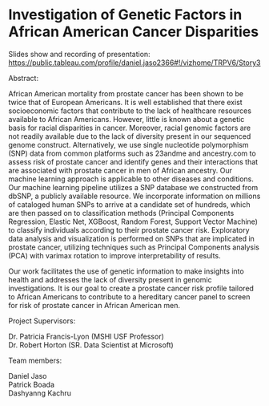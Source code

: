 # Investigation of Genetic Factors in African American Cancer Disparities

Slides show and recording of presentation:
https://public.tableau.com/profile/daniel.jaso2366#!/vizhome/TRPV6/Story3

Abstract:

African American mortality from prostate cancer has been shown to be twice that of European
Americans. It is well established that there exist socioeconomic factors that contribute to the
lack of healthcare resources available to African Americans. However, little is known about a
genetic basis for racial disparities in cancer. Moreover, racial genomic factors are not readily
available due to the lack of diversity present in our sequenced genome construct. Alternatively,
we use single nucleotide polymorphism (SNP) data from common platforms such as 23andme
and ancestry.com to assess risk of prostate cancer and identify genes and their interactions that
are associated with prostate cancer in men of African ancestry. Our machine learning approach
is applicable to other diseases and conditions.
Our machine learning pipeline utilizes a SNP database we constructed from dbSNP, a publicly
available resource. We incorporate information on millions of cataloged human SNPs to arrive
at a candidate set of hundreds, which are then passed on to classification methods (Principal
Components Regression, Elastic Net, XGBoost, Random Forest, Support Vector Machine) to
classify individuals according to their prostate cancer risk. Exploratory data analysis and
visualization is performed on SNPs that are implicated in prostate cancer, utilizing techniques
such as Principal Components analysis (PCA) with varimax rotation to improve interpretability of
results.

Our work facilitates the use of genetic information to make insights into health and addresses
the lack of diversity present in genomic investigations. It is our goal to create a prostate cancer
risk profile tailored to African Americans to contribute to a hereditary cancer panel to screen for
risk of prostate cancer in African American men.

Project Supervisors: 

Dr. Patricia Francis-Lyon (MSHI USF Professor) <br/>
Dr. Robert Horton (SR. Data Scientist at Microsoft)

Team members:

Daniel Jaso <br/>
Patrick Boada <br/>
Dashyanng Kachru
